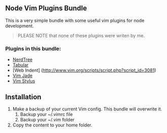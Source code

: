 ## Node Vim Plugins Bundle

This is a very simple bundle with some useful vim plugins for node development.

> PLEASE NOTE that none of these plugins were writen by me.

### Plugins in this bundle:

* [NerdTree](http://www.vim.org/scripts/script.php?script_id=1658)
* [Tabular](http://www.vim.org/scripts/script.php?script_id=3464)
* [Web Indent] (http://www.vim.org/scripts/script.php?script_id=3081)
* [Vim Jade](https://github.com/digitaltoad/vim-jade)
* [Vim Stylus](https://github.com/wavded/vim-stylus)

## Installation

1. Make a backup of your current Vim config. This bundle will overwrite it.
    1. Backup your ~/.vimrc file
    2. Backup your ~/.vim folder
2. Copy the content to your home folder.

